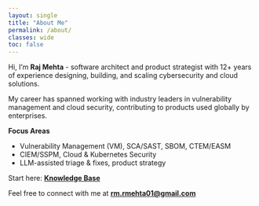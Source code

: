 ```yaml
---
layout: single
title: "About Me"
permalink: /about/
classes: wide
toc: false
---
```


Hi, I’m **Raj Mehta** - software architect and product strategist with 12+ years of experience designing, building, and scaling cybersecurity and cloud solutions.  

My career has spanned working with industry leaders in vulnerability management and cloud security, contributing to products used globally by enterprises.

**Focus Areas**  
- Vulnerability Management (VM), SCA/SAST, SBOM, CTEM/EASM  
- CIEM/SSPM, Cloud & Kubernetes Security  
- LLM-assisted triage & fixes, product strategy  

Start here: **[Knowledge Base](/kb/)**  

Feel free to connect with me at **rm.rmehta01@gmail.com**
